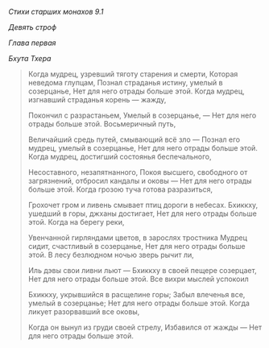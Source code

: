 *Стихи старших монахов 9\.1*

*Девять строф*

*Глава первая*

*Бхута Тхера*

> Когда мудрец, узревший тяготу старения и смерти,
> Которая неведома глупцам,
> Познал страданья истину, умелый в созерцанье,
> Нет для него отрады больше этой\.
> Когда мудрец, изгнавший страданья корень — жажду,
>
> Покончил с разрастаньем,
> Умелый в созерцанье, —
> Нет для него отрады больше этой\.
> Восьмеричный путь,
>
> Величайший средь путей, смывающий всё зло —
> Познал его мудрец, умелый в созерцанье,
> Нет для него отрады больше этой\.
> Когда мудрец, достигший состоянья беспечального,
>
> Несоставного, незапятнанного,
> Покоя высшего, свободного от загрязнений, отбросил кандалы и оковы —
> Нет для него отрады больше этой\.
> Когда грозою туча готова разразиться,
>
> Грохочет гром и ливень смывает птиц дороги в небесах\.
> Бхиккху, ушедший в горы, джханы достигает,
> Нет для него отрады больше этой\.
> Когда на берегу реки,
>
> Увенчанной гирляндами цветов, в зарослях тростника
> Мудрец сидит, счастливый в созерцанье,
> Нет для него отрады больше этой\.
> В лесу безлюдном ночью зверь рычит ли,
>
> Иль дэвы свои ливни льют —
> Бхиккху в своей пещере созерцает,
> Нет для него отрады больше этой\.
> Все вихри мыслей успокоил
>
> Бхиккху, укрывшийся в расщелине горы;
> Забыл влеченья все, умелый в созерцанье;
> Нет для него отрады больше этой\.
> Когда ликует разорвавший все оковы,
>
> Когда он вынул из груди своей стрелу,
> Избавился от жажды —
> Нет для него отрады больше этой\.